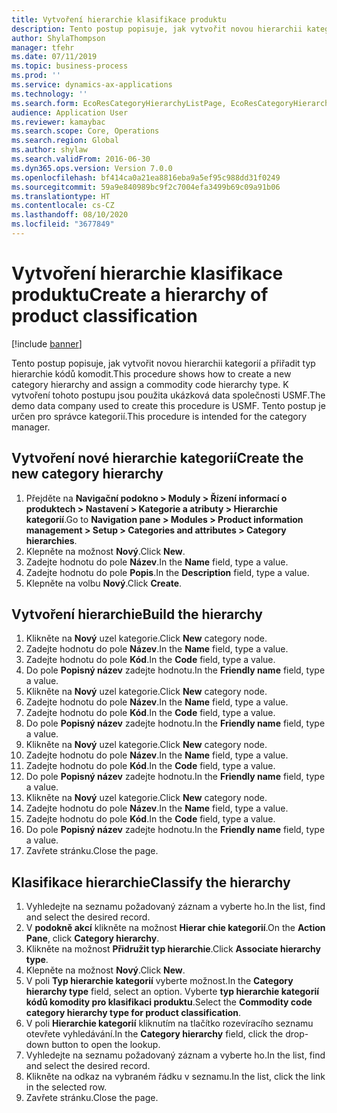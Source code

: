 ```yaml
---
title: Vytvoření hierarchie klasifikace produktu
description: Tento postup popisuje, jak vytvořit novou hierarchii kategorií a přiřadit typ hierarchie kódů komodit.
author: ShylaThompson
manager: tfehr
ms.date: 07/11/2019
ms.topic: business-process
ms.prod: ''
ms.service: dynamics-ax-applications
ms.technology: ''
ms.search.form: EcoResCategoryHierarchyListPage, EcoResCategoryHierarchyCreate, EcoResCategory, EcoResCategoryHierarchyRole, EcoResProductCategory, EcoResCategorySearchList, EcoResCategoryHierarchyFactbox, EcoResCategoryFriendlyName, EcoResCategoryAddProduct
audience: Application User
ms.reviewer: kamaybac
ms.search.scope: Core, Operations
ms.search.region: Global
ms.author: shylaw
ms.search.validFrom: 2016-06-30
ms.dyn365.ops.version: Version 7.0.0
ms.openlocfilehash: bf414ca0a21ea8816eba9a5ef95c988dd31f0249
ms.sourcegitcommit: 59a9e840989bc9f2c7004efa3499b69c09a91b06
ms.translationtype: HT
ms.contentlocale: cs-CZ
ms.lasthandoff: 08/10/2020
ms.locfileid: "3677849"
---
```

# <a name="create-a-hierarchy-of-product-classification"></a><span data-ttu-id="5e6c2-103">Vytvoření hierarchie klasifikace produktu</span><span class="sxs-lookup"><span data-stu-id="5e6c2-103">Create a hierarchy of product classification</span></span>

[!include [banner](../../includes/banner.md)]

<span data-ttu-id="5e6c2-104">Tento postup popisuje, jak vytvořit novou hierarchii kategorií a přiřadit typ hierarchie kódů komodit.</span><span class="sxs-lookup"><span data-stu-id="5e6c2-104">This procedure shows how to create a new category hierarchy and assign a commodity code hierarchy type.</span></span> <span data-ttu-id="5e6c2-105">K vytvoření tohoto postupu jsou použita ukázková data společnosti USMF.</span><span class="sxs-lookup"><span data-stu-id="5e6c2-105">The demo data company used to create this procedure is USMF.</span></span> <span data-ttu-id="5e6c2-106">Tento postup je určen pro správce kategorií.</span><span class="sxs-lookup"><span data-stu-id="5e6c2-106">This procedure is intended for the category manager.</span></span>


## <a name="create-the-new-category-hierarchy"></a><span data-ttu-id="5e6c2-107">Vytvoření nové hierarchie kategorií</span><span class="sxs-lookup"><span data-stu-id="5e6c2-107">Create the new category hierarchy</span></span>
1. <span data-ttu-id="5e6c2-108">Přejděte na **Navigační podokno > Moduly > Řízení informací o produktech > Nastavení > Kategorie a atributy > Hierarchie kategorií**.</span><span class="sxs-lookup"><span data-stu-id="5e6c2-108">Go to **Navigation pane > Modules > Product information management > Setup > Categories and attributes > Category hierarchies**.</span></span>
2. <span data-ttu-id="5e6c2-109">Klepněte na možnost **Nový**.</span><span class="sxs-lookup"><span data-stu-id="5e6c2-109">Click **New**.</span></span>
3. <span data-ttu-id="5e6c2-110">Zadejte hodnotu do pole **Název**.</span><span class="sxs-lookup"><span data-stu-id="5e6c2-110">In the **Name** field, type a value.</span></span>
4. <span data-ttu-id="5e6c2-111">Zadejte hodnotu do pole **Popis**.</span><span class="sxs-lookup"><span data-stu-id="5e6c2-111">In the **Description** field, type a value.</span></span>
5. <span data-ttu-id="5e6c2-112">Klepněte na volbu **Nový**.</span><span class="sxs-lookup"><span data-stu-id="5e6c2-112">Click **Create**.</span></span>

## <a name="build-the-hierarchy"></a><span data-ttu-id="5e6c2-113">Vytvoření hierarchie</span><span class="sxs-lookup"><span data-stu-id="5e6c2-113">Build the hierarchy</span></span>
1. <span data-ttu-id="5e6c2-114">Klikněte na **Nový** uzel kategorie.</span><span class="sxs-lookup"><span data-stu-id="5e6c2-114">Click **New** category node.</span></span>
2. <span data-ttu-id="5e6c2-115">Zadejte hodnotu do pole **Název**.</span><span class="sxs-lookup"><span data-stu-id="5e6c2-115">In the **Name** field, type a value.</span></span>
3. <span data-ttu-id="5e6c2-116">Zadejte hodnotu do pole **Kód**.</span><span class="sxs-lookup"><span data-stu-id="5e6c2-116">In the **Code** field, type a value.</span></span>
4. <span data-ttu-id="5e6c2-117">Do pole **Popisný název** zadejte hodnotu.</span><span class="sxs-lookup"><span data-stu-id="5e6c2-117">In the **Friendly name** field, type a value.</span></span>
5. <span data-ttu-id="5e6c2-118">Klikněte na **Nový** uzel kategorie.</span><span class="sxs-lookup"><span data-stu-id="5e6c2-118">Click **New** category node.</span></span>
6. <span data-ttu-id="5e6c2-119">Zadejte hodnotu do pole **Název**.</span><span class="sxs-lookup"><span data-stu-id="5e6c2-119">In the **Name** field, type a value.</span></span>
7. <span data-ttu-id="5e6c2-120">Zadejte hodnotu do pole **Kód**.</span><span class="sxs-lookup"><span data-stu-id="5e6c2-120">In the **Code** field, type a value.</span></span>
8. <span data-ttu-id="5e6c2-121">Do pole **Popisný název** zadejte hodnotu.</span><span class="sxs-lookup"><span data-stu-id="5e6c2-121">In the **Friendly name** field, type a value.</span></span>
9. <span data-ttu-id="5e6c2-122">Klikněte na **Nový** uzel kategorie.</span><span class="sxs-lookup"><span data-stu-id="5e6c2-122">Click **New** category node.</span></span>
10. <span data-ttu-id="5e6c2-123">Zadejte hodnotu do pole **Název**.</span><span class="sxs-lookup"><span data-stu-id="5e6c2-123">In the **Name** field, type a value.</span></span>
11. <span data-ttu-id="5e6c2-124">Zadejte hodnotu do pole **Kód**.</span><span class="sxs-lookup"><span data-stu-id="5e6c2-124">In the **Code** field, type a value.</span></span>
12. <span data-ttu-id="5e6c2-125">Do pole **Popisný název** zadejte hodnotu.</span><span class="sxs-lookup"><span data-stu-id="5e6c2-125">In the **Friendly name** field, type a value.</span></span>
13. <span data-ttu-id="5e6c2-126">Klikněte na **Nový** uzel kategorie.</span><span class="sxs-lookup"><span data-stu-id="5e6c2-126">Click **New** category node.</span></span>
14. <span data-ttu-id="5e6c2-127">Zadejte hodnotu do pole **Název**.</span><span class="sxs-lookup"><span data-stu-id="5e6c2-127">In the **Name** field, type a value.</span></span>
15. <span data-ttu-id="5e6c2-128">Zadejte hodnotu do pole **Kód**.</span><span class="sxs-lookup"><span data-stu-id="5e6c2-128">In the **Code** field, type a value.</span></span>
16. <span data-ttu-id="5e6c2-129">Do pole **Popisný název** zadejte hodnotu.</span><span class="sxs-lookup"><span data-stu-id="5e6c2-129">In the **Friendly name** field, type a value.</span></span>
17. <span data-ttu-id="5e6c2-130">Zavřete stránku.</span><span class="sxs-lookup"><span data-stu-id="5e6c2-130">Close the page.</span></span>

## <a name="classify-the-hierarchy"></a><span data-ttu-id="5e6c2-131">Klasifikace hierarchie</span><span class="sxs-lookup"><span data-stu-id="5e6c2-131">Classify the hierarchy</span></span>
1. <span data-ttu-id="5e6c2-132">Vyhledejte na seznamu požadovaný záznam a vyberte ho.</span><span class="sxs-lookup"><span data-stu-id="5e6c2-132">In the list, find and select the desired record.</span></span>
2. <span data-ttu-id="5e6c2-133">V **podokně akcí** klikněte na možnost **Hierar chie kategorií**.</span><span class="sxs-lookup"><span data-stu-id="5e6c2-133">On the **Action Pane**, click **Category hierarchy**.</span></span>
3. <span data-ttu-id="5e6c2-134">Klikněte na možnost **Přidružit typ hierarchie**.</span><span class="sxs-lookup"><span data-stu-id="5e6c2-134">Click **Associate hierarchy type**.</span></span>
4. <span data-ttu-id="5e6c2-135">Klepněte na možnost **Nový**.</span><span class="sxs-lookup"><span data-stu-id="5e6c2-135">Click **New**.</span></span>
5. <span data-ttu-id="5e6c2-136">V poli **Typ hierarchie kategorií** vyberte možnost.</span><span class="sxs-lookup"><span data-stu-id="5e6c2-136">In the **Category hierarchy type** field, select an option.</span></span> <span data-ttu-id="5e6c2-137">Vyberte **typ hierarchie kategorií kódů komodity pro klasifikaci produktu**.</span><span class="sxs-lookup"><span data-stu-id="5e6c2-137">Select the **Commodity code category hierarchy type for product classification**.</span></span>  
6. <span data-ttu-id="5e6c2-138">V poli **Hierarchie kategorií** kliknutím na tlačítko rozevíracího seznamu otevřete vyhledávání.</span><span class="sxs-lookup"><span data-stu-id="5e6c2-138">In the **Category hierarchy** field, click the drop-down button to open the lookup.</span></span>
7. <span data-ttu-id="5e6c2-139">Vyhledejte na seznamu požadovaný záznam a vyberte ho.</span><span class="sxs-lookup"><span data-stu-id="5e6c2-139">In the list, find and select the desired record.</span></span>
8. <span data-ttu-id="5e6c2-140">Klikněte na odkaz na vybraném řádku v seznamu.</span><span class="sxs-lookup"><span data-stu-id="5e6c2-140">In the list, click the link in the selected row.</span></span>
9. <span data-ttu-id="5e6c2-141">Zavřete stránku.</span><span class="sxs-lookup"><span data-stu-id="5e6c2-141">Close the page.</span></span>

